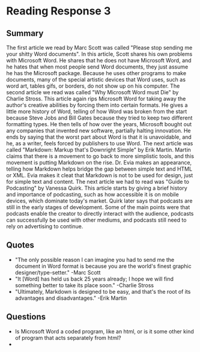 # Reading Response 3

## Summary

The first article we read by Marc Scott was called "Please stop sending me your shitty Word documents".  In this article, Scott shares his own problems with Microsoft Word.  He shares that he does not have Microsoft Word, and he hates that when most people send Word documents, they just assume he has the Microsoft package.  Because he uses other programs to make documents, many of the special artistic devices that Word uses, such as word art, tables gifs, or borders, do not show up on his computer.  The second article we read was called "Why Microsoft Word must Die" by Charlie Stross.  This article again rips Microsoft Word for taking away the author's creative abilities by forcing them into certain formats.  He gives a little more history of Word, telling of how Word was broken from the start because Steve Jobs and Bill Gates because they tried to keep two different formatting types.  He then tells of how over the years, Microsoft bought out any companies that invented new software, partially halting innovation.  He ends by saying that the worst part about Word is that it is unavoidable, and he, as a writer, feels forced by publishers to use Word.  The next article was called "Markdown: Markup that's Downright Simple" by Erik Martin.  Martin claims that there is a movement to go back to more simplistic tools, and this movement is putting Markdown on the rise.  Dr. Evia makes an appearance, telling how Markdown helps bridge the gap between simple text and HTML or XML.  Evia makes it cleat that Markdown is not to be used for design, just for simple text and content.  The next article we had to read was "Guide to Podcasting" by Vanessa Quirk.  This article starts by giving a brief history and importance of podcasting, such as how accessible it is on mobile devices, which dominate today's market.  Quirk later says that podcasts are still in the early stages of development.  Some of the main points were that podcasts enable the creator to directly interact with the audience, podcasts can successfully be used with other mediums, and podcasts still need to rely on advertising to continue.

## Quotes

- "The only possible reason I can imagine you had to send me the document in Word format is because you are the world's finest graphic designer/type-setter." -Marc Scott
- "It [Word] has held us back 25 years already; I hope we will find something better to take its place soon." -Charlie Stross
- "Ultimately, Markdown is designed to be easy, and that's the root of its advantages and disadvantages." -Erik Martin
## Questions

- Is Microsoft Word a coded program, like an html, or is it some other kind of program that acts separately from html?
-
